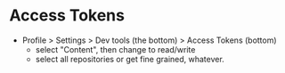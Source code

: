 # Access Tokens
- Profile > Settings > Dev tools (the bottom) > Access Tokens (bottom)
    - select "Content", then change to read/write
    - select all repositories or get fine grained, whatever.